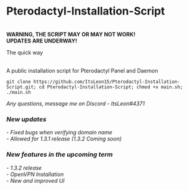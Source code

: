# Pterodactyl-Installation-Script
<br><b> WARNING, THE SCRIPT MAY OR MAY NOT WORK!<br> UPDATES ARE UNDERWAY! </b>
<p>The quick way</p> <br /> 
A public installation script for Pterodactyl Panel and Daemon <br /> 

``git clone https://github.com/ItsLeon15/Pterodactyl-Installation-Script.git; cd Pterodactyl-Installation-Script; chmod +x main.sh; ./main.sh``

<i>Any questions, message me on Discord - ItsLeon#4371<i>

<h3>New updates</h3>
- Fixed bugs when verifying domain name<br>
- Allowed for 1.3.1 release (1.3.2 Coming soon)<br>

<h3>New features in the upcoming term</h3>
- 1.3.2 release<br>
- OpenVPN Installation<br>
- New and improved UI<br>
